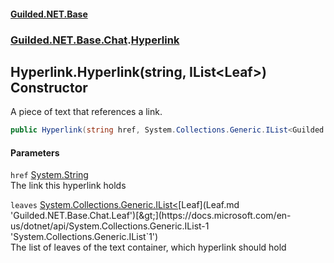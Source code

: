 #### [Guilded.NET.Base](Guilded_NET_Base.md 'Guilded.NET.Base')
### [Guilded.NET.Base.Chat](Guilded_NET_Base.md#Guilded_NET_Base_Chat 'Guilded.NET.Base.Chat').[Hyperlink](Hyperlink.md 'Guilded.NET.Base.Chat.Hyperlink')
## Hyperlink.Hyperlink(string, IList&lt;Leaf&gt;) Constructor
A piece of text that references a link.  
```csharp
public Hyperlink(string href, System.Collections.Generic.IList<Guilded.NET.Base.Chat.Leaf> leaves);
```
#### Parameters
<a name='Guilded_NET_Base_Chat_Hyperlink_Hyperlink(string_System_Collections_Generic_IList_Guilded_NET_Base_Chat_Leaf_)_href'></a>
`href` [System.String](https://docs.microsoft.com/en-us/dotnet/api/System.String 'System.String')  
The link this hyperlink holds
  
<a name='Guilded_NET_Base_Chat_Hyperlink_Hyperlink(string_System_Collections_Generic_IList_Guilded_NET_Base_Chat_Leaf_)_leaves'></a>
`leaves` [System.Collections.Generic.IList&lt;](https://docs.microsoft.com/en-us/dotnet/api/System.Collections.Generic.IList-1 'System.Collections.Generic.IList`1')[Leaf](Leaf.md 'Guilded.NET.Base.Chat.Leaf')[&gt;](https://docs.microsoft.com/en-us/dotnet/api/System.Collections.Generic.IList-1 'System.Collections.Generic.IList`1')  
The list of leaves of the text container, which hyperlink should hold
  
